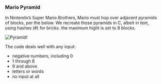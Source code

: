 ### Mario Pyramid

In Nintendo’s Super Mario Brothers, Mario must hop over adjacent pyramids of blocks, per the below. We recreate those pyramids in C, albeit in text, using hashes (#) for bricks. the maximum hight is set to 8 blocks.

![Pyramid!](https://miro.medium.com/max/1400/1*N8gBpZ26hbjw4tqvrDeYkQ.png)

The code deals well with any input:
- negative numbers, including 0
- 1 through 8
- 9 and above
- letters or words
- no input at all
